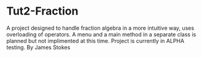 # Tut2-Fraction
A project designed to handle fraction algebra in a more intuitive way, uses overloading of operators. 
A menu and a main method in a separate class is planned but not implimented at this time.
Project is currently in ALPHA testing.
By James Stokes
